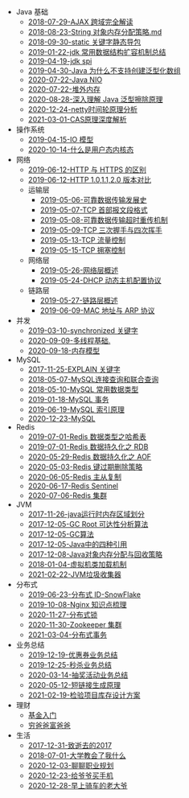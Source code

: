  - Java 基础
    - [2018-07-29-AJAX 跨域完全解读](基础/2018-07-29-AJAX%20跨域完全解读.md)
    - [2018-08-23-String 对象内存分配策略.md](基础/2018-08-23-String对象内存分配策略.md)
    - [2018-09-30-static 关键字静态导包](基础/2018-09-30-static%20静态导包.md)
    - [2019-01-22-jdk 常用数据结构扩容机制总结](基础/2019-01-22-jdk%20数据结构扩容总结.md)
    - [2019-04-19-jdk spi](基础/2019-04-19-jdk%20SPI.md)
    - [2019-04-30-Java 为什么不支持创建泛型化数组](基础/2019-04-30-泛型数组.md)
    - [2020-07-22-Java NIO](基础/2020-07-22-Java%20NIO.md)
    - [2020-07-22-堆外内存](基础/2020-07-22-堆外内存.md)
    - [2020-08-28-深入理解 Java 泛型擦除原理](基础/2020-08-28-深入理解%20Java%20泛型擦除原理.md)
    - [2020-12-24-netty时间轮原理分析](基础/2020-12-24-netty时间轮原理分析.md)
    - [2021-03-01-CAS原理深度解析](基础/2021-03-01-CAS原理深度解析.md)
 - 操作系统
    - [2019-04-15-IO 模型](操作系统/2019-04-15-IO%20模型.md)
    - [2020-10-14-什么是用户态内核态](操作系统/2020-10-14-用户态、内核态.md)
 - 网络
    - [2019-06-12-HTTP 与 HTTPS 的区别](网络/2019-06-12-HTTP%20与%20HTTPS%20的区别.md)
    - [2019-06-12-HTTP 1.0,1.1,2.0 版本对比](网络/2019-06-12-HTTP1.0,1.1,2.0%20版本对比.md)
    - 运输层
        - [2019-05-06-可靠数据传输发展史](网络/2019-05-06-运输层-可靠数据传输的发展.md)
        - [2019-05-07-TCP 首部报文段格式](网络/2019-05-07-运输层-TCP%20首部报文段.md)
        - [2019-05-08-可靠数据传输超时重传机制](网络/2019-05-08-运输层-超时重传机制.md)
        - [2019-05-09-TCP 三次握手与四次挥手](网络/2019-05-09-运输层-TCP%20三次握手与四次挥手.md)
        - [2019-05-13-TCP 流量控制](网络/2019-05-13-运输层-TCP%20流量控制.md)
        - [2019-05-15-TCP 拥塞控制](网络/2019-05-15-运输层-TCP%20拥塞控制.md)
    - 网络层
        - [2019-05-26-网络层概述](网络/2019-05-26-网络层-网络层概述.md)
        - [2019-05-24-DHCP 动态主机配置协议](网络/2019-05-24-网络层-DHCP.md)
    - 链路层
        - [2019-05-27-链路层概述](网络/2019-05-27-链路层-链路层概述.md)
        - [2019-06-09-MAC 地址与 ARP 协议](网络/2019-06-09-链路层-MAC%20地址与%20ARP%20协议.md)
 - 并发
    - [2019-03-10-synchronized 关键字](并发/2019-03-10-synchronized.md)
    - [2020-09-09-多线程基础.](并发/2020-09-09-多线程基础.md)
    - [2020-09-18-内存模型](并发/2020-09-18-内存模型.md)
 - MySQL
    - [2017-11-25-EXPLAIN 关键字](mysql/2017-11-25-EXPLAIN%20关键字.md)
    - [2018-05-07-MySQL连接查询和联合查询](mysql/2018-05-07-MySQL连接查询和联合查询.md)
    - [2018-05-10-MySQL 常用数据类型](mysql/2018-05-10-MySQL%20常用数据类型.md)
    - [2019-01-18-MySQL 事务](mysql/2019-01-18-事务.md)
    - [2019-06-19-MySQL 索引原理](mysql/2019-06-19-索引原理分析.md)
    - [2020-12-23-MySQL](mysql/2020-12-23-MySQL.md)
 - Redis
    - [2019-07-01-Redis 数据类型之哈希表](redis/2019-07-01-Redis数据结构之哈希表.md)
    - [2019-07-01-Redis 数据持久化之 RDB](redis/2019-07-01-RedisRDB持久化.md)
    - [2020-05-29-Redis 数据持久化之 AOF](redis/2020-05-29-RedisAOF持久化.md)
    - [2020-05-03-Redis 键过期删除策略](redis/2020-05-03-Redis键过期删除策略.md)
    - [2020-06-05-Redis 主从复制](redis/2020-06-05-主从复制.md)
    - [2020-06-17-Redis Sentinel](redis/2020-06-17-Redis%20Sentinel.md)
    - [2020-07-06-Redis 集群](redis/2020-07-06-Redis%20集群.md)
 - JVM
    - [2017-11-26-java运行时内存区域划分](JVM/2017-11-26.java%20运行时内存区域划分.md)
    - [2017-12-05-GC Root 可达性分析算法](JVM/2017-12-05.GC%20Root%20算法.md)
    - [2017-12-05-GC算法](JVM/2017-12-05.GC%20算法.md)
    - [2017-12-05-Java中的四种引用](JVM/2017-12-05.Java%20中的四种引用.md)
    - [2017-12-08-Java对象内存分配与回收策略](JVM/2017-12-08.Java%20对象内存分配与回收策略.md)
    - [2018-01-04-虚拟机类加载机制](JVM/2018-01-04.虚拟机类加载机制.md)
    - [2021-02-22-JVM垃圾收集器](JVM/2021-02-22.JVM垃圾收集器.md)
 - 分布式
    - [2019-06-23-分布式 ID-SnowFlake](分布式/2019-06-23-分布式%20ID.md)
    - [2019-10-08-Nginx 知识点梳理](分布式/2019-10-08-Nginx%20知识点梳理.md)
    - [2020-11-27-分布式锁](分布式/2020-11-27-分布式锁.md)
    - [2020-11-30-Zookeeper 集群](分布式/2020-11-30-zk集群.md)
    - [2021-03-04-分布式事务](分布式/2021-03-04-分布式事务.md)
 - 业务总结
    - [2019-12-19-优惠券业务总结](业务总结/2019-12-19-优惠券业务总结.md)
    - [2019-12-25-秒杀业务总结](业务总结/2019-12-25-秒杀业务总结.md)
    - [2020-03-14-抽奖活动业务总结](业务总结/2020-03-14-抽奖活动业务总结.md)
    - [2020-05-12-短链接生成原理](业务总结/2020-05-12-短链接生成原理.md)
    - [2021-02-19-检验项目库存设计方案](业务总结/2021-02-19-检验项目库存设计方案.md)
 - 理财
    - [基金入门](理财/基金笔记.md)
    - [穷爸爸富爸爸](理财/穷爸爸富爸爸.md)
 - 生活
    - [2017-12-31-致逝去的2017](life/2017-12-31-致逝去的2017.md)
    - [2018-07-01-大学教会了我什么](life/2018-07-01-大学教会了我什么.md)
    - [2020-12-03-聊聊职业规划](life/2020-12-03-聊聊职业规划.md)
    - [2020-12-23-给爷爷买手机](life/2020-12-23-给爷爷买手机.md)
    - [2020-12-28-早上骑车的老大爷](life/2020-12-28-早上骑车的老大爷.md)